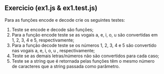 ## Exercicio (ex1.js & ex1.test.js)

Para as funções encode e decode crie os seguintes testes:

1. Teste se encode e decode são funções;
2. Para a função encode teste se as vogais a, e, i, o, u são convertidas em 1, 2, 3, 4 e 5, respectivamente;
3. Para a função decode teste se os números 1, 2, 3, 4 e 5 são convertido nas vogais a, e, i, o, u , respectivamente;
4. Teste se as demais letras/números não são convertidos para cada caso;
5. Teste se a string que é retornada pelas funções têm o mesmo número de caracteres que a string passada como parâmetro.
